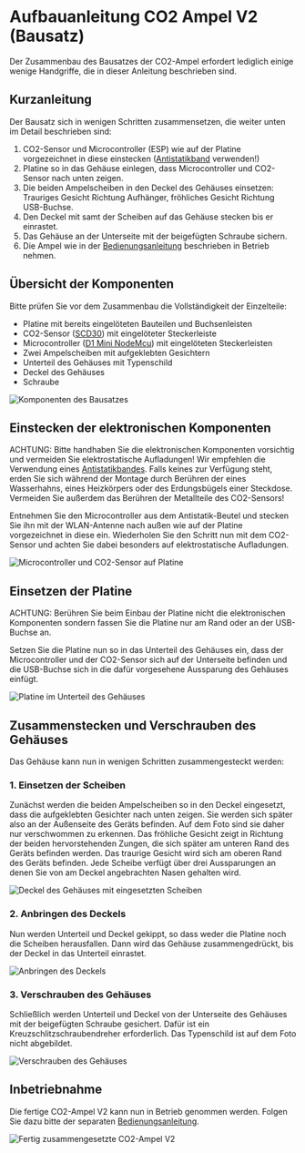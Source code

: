 # Aufbauanleitung CO2 Ampel V2 (Bausatz)

Der Zusammenbau des Bausatzes der CO2-Ampel erfordert lediglich einige wenige Handgriffe, die in dieser Anleitung beschrieben sind.

## Kurzanleitung

Der Bausatz sich in wenigen Schritten zusammensetzen, die weiter unten im Detail beschrieben sind:

1. CO2-Sensor und Microcontroller (ESP) wie auf der Platine vorgezeichnet in diese einstecken ([Antistatikband](https://de.wikipedia.org/wiki/Antistatikband) verwenden!)
2. Platine so in das Gehäuse einlegen, dass Microcontroller und CO2-Sensor nach unten zeigen.
3. Die beiden Ampelscheiben in den Deckel des Gehäuses einsetzen: Trauriges Gesicht Richtung Aufhänger, fröhliches Gesicht Richtung USB-Buchse.
4. Den Deckel mit samt der Scheiben auf das Gehäuse stecken bis er einrastet.
5. Das Gehäuse an der Unterseite mit der beigefügten Schraube sichern.
6. Die Ampel wie in der [Bedienungsanleitung](Bedienungsanleitung.md) beschrieben in Betrieb nehmen.

## Übersicht der Komponenten

Bitte prüfen Sie vor dem Zusammenbau die Vollständigkeit der Einzelteile:

* Platine mit bereits eingelöteten Bauteilen und Buchsenleisten
* CO2-Sensor ([SCD30](https://www.digikey.de/product-detail/de/sensirion-ag/SCD30/1649-1098-ND/8445334)) mit eingelöteter Steckerleiste
* Microcontroller ([D1 Mini NodeMcu](https://www.az-delivery.de/products/d1-mini?variant=28983931346)) mit eingelöteten Steckerleisten
* Zwei Ampelscheiben mit aufgeklebten Gesichtern
* Unterteil des Gehäuses mit Typenschild
* Deckel des Gehäuses
* Schraube

![Komponenten des Bausatzes](../images/kit-components.png)

## Einstecken der elektronischen Komponenten

ACHTUNG: Bitte handhaben Sie die elektronischen Komponenten vorsichtig und vermeiden Sie elektrostatische Aufladungen! Wir empfehlen die Verwendung eines [Antistatikbandes](https://de.wikipedia.org/wiki/Antistatikband). Falls keines zur Verfügung steht, erden Sie sich während der Montage durch Berühren der eines Wasserhahns, eines Heizkörpers oder des Erdungsbügels einer Steckdose. Vermeiden Sie außerdem das Berühren der Metallteile des CO2-Sensors!

Entnehmen Sie den Microcontroller aus dem Antistatik-Beutel und stecken Sie ihn mit der WLAN-Antenne nach außen wie auf der Platine vorgezeichnet in diese ein. Wiederholen Sie den Schritt nun mit dem CO2-Sensor und achten Sie dabei besonders auf elektrostatische Aufladungen.

![Microcontroller und CO2-Sensor auf Platine](../images/esp-and-sensor.png)

## Einsetzen der Platine

ACHTUNG: Berühren Sie beim Einbau der Platine nicht die elektronischen Komponenten sondern fassen Sie die Platine nur am Rand oder an der USB-Buchse an.

Setzen Sie die Platine nun so in das Unterteil des Gehäuses ein, dass der Microcontroller und der CO2-Sensor sich auf der Unterseite befinden und die USB-Buchse sich in die dafür vorgesehene Aussparung des Gehäuses einfügt.

![Platine im Unterteil des Gehäuses](../images/base-with-pcb.png)


## Zusammenstecken und Verschrauben des Gehäuses

Das Gehäuse kann nun in wenigen Schritten zusammengesteckt werden:

### 1. Einsetzen der Scheiben

Zunächst werden die beiden Ampelscheiben so in den Deckel eingesetzt, dass die aufgeklebten Gesichter nach unten zeigen. Sie werden sich später also an der Außenseite des Geräts befinden. Auf dem Foto sind sie daher nur verschwommen zu erkennen. Das fröhliche Gesicht zeigt in Richtung der beiden hervorstehenden Zungen, die sich später am unteren Rand des Geräts befinden werden. Das traurige Gesicht wird sich am oberen Rand des Geräts befinden. Jede Scheibe verfügt über drei Aussparungen an denen Sie von am Deckel angebrachten Nasen gehalten wird.

![Deckel des Gehäuses mit eingesetzten Scheiben](../images/top-with-glasses.png)

### 2. Anbringen des Deckels

Nun werden Unterteil und Deckel gekippt, so dass weder die Platine noch die Scheiben herausfallen. Dann wird das Gehäuse zusammengedrückt, bis der Deckel in das Unterteil einrastet.

![Anbringen des Deckels](../images/base-and-top.png)

### 3. Verschrauben des Gehäuses

Schließlich werden Unterteil und Deckel von der Unterseite des Gehäuses mit der beigefügten Schraube gesichert. Dafür ist ein Kreuzschlitzschraubendreher erforderlich. Das Typenschild ist auf dem Foto nicht abgebildet.

![Verschrauben des Gehäuses](../images/case-with-screw.png)

## Inbetriebnahme

Die fertige CO2-Ampel V2 kann nun in Betrieb genommen werden. Folgen Sie dazu bitte der separaten [Bedienungsanleitung](Bedienungsanleitung.md).

![Fertig zusammengesetzte CO2-Ampel V2](../images/complete-device.png)






